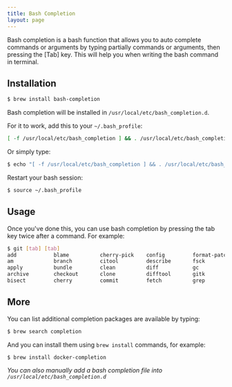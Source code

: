 ```yaml
---
title: Bash Completion
layout: page
---
```


Bash completion is a bash function that allows you to auto complete commands or
arguments by typing partially commands or arguments, then pressing the [Tab]
key. This will help you when writing the bash command in terminal.

## Installation

```bash
$ brew install bash-completion
```

Bash completion will be installed in `/usr/local/etc/bash_completion.d`.

For it to work, add this to your `~/.bash_profile`:

```bash
[ -f /usr/local/etc/bash_completion ] && . /usr/local/etc/bash_completion
```

Or simply type:

```bash
$ echo "[ -f /usr/local/etc/bash_completion ] && . /usr/local/etc/bash_completion" >> ~/.bash_profile
```

Restart your bash session:

```bash
$ source ~/.bash_profile
```

## Usage

Once you've done this, you can use bash completion by pressing the tab key
twice after a command. For example:

```bash
$ git [tab] [tab]
add            blame          cherry-pick    config         format-patch   gui            merge          push           repack         rm             stage          whatchanged
am             branch         citool         describe       fsck           help           mergetool      range-diff     replace        send-email     stash          worktree
apply          bundle         clean          diff           gc             init           mv             rebase         request-pull   shortlog       status
archive        checkout       clone          difftool       gitk           instaweb       notes          reflog         reset          show           submodule
bisect         cherry         commit         fetch          grep           log            pull           remote         revert         show-branch    tag
```

## More

You can list additional completion packages are available by typing:

```bash
$ brew search completion
```

And you can install them using `brew install` commands, for example:

```bash
$ brew install docker-completion
```

*You can also manually add a bash completion file into
`/usr/local/etc/bash_completion.d`*
